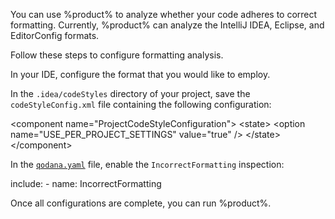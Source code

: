 [//]: # (title: Inspect code formatting)

You can use %product% to analyze whether your code adheres to correct formatting. Currently, %product% can analyze the
IntelliJ IDEA, Eclipse, and EditorConfig formats. 

Follow these steps to configure formatting analysis. 

<procedure>
    <step>In your IDE, configure the format that you would like to employ.</step>
    <step><p>In the <code>.idea/codeStyles</code> directory of your project, save the <code>codeStyleConfig.xml</code> 
            file containing the following configuration:</p>
        <code-block lang="xml">
            &lt;component name="ProjectCodeStyleConfiguration"&gt;
              &lt;state&gt;
                &lt;option name="USE_PER_PROJECT_SETTINGS" value="true" /&gt;
              &lt;/state&gt;
            &lt;/component&gt;
        </code-block>
    </step>
    <step>
        <p>In the <a href="qodana-yaml.md"><code>qodana.yaml</code></a> file, enable the <code>IncorrectFormatting</code> inspection:</p>
        <code-block lang="yaml">
            include:
              - name: IncorrectFormatting
        </code-block>
    </step>
</procedure>

Once all configurations are complete, you can run %product%.

